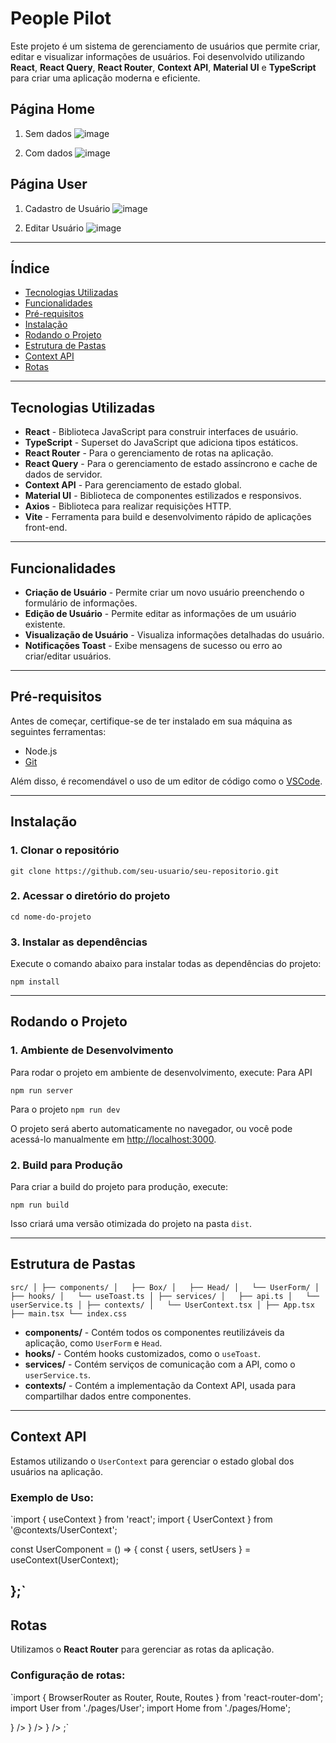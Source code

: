 # People Pilot

Este projeto é um sistema de gerenciamento de usuários que permite criar, editar e visualizar informações de usuários. Foi desenvolvido utilizando **React**, **React Query**, **React Router**, **Context API**, **Material UI** e **TypeScript** para criar uma aplicação moderna e eficiente.
## Página Home 
1. Sem dados
![image](https://github.com/user-attachments/assets/f3801d53-859e-4baa-907a-4bed891868fb)

2. Com dados
![image](https://github.com/user-attachments/assets/7eaad1c4-0da5-4373-a466-8fdd7b07afa9)


## Página User
1. Cadastro de Usuário
   ![image](https://github.com/user-attachments/assets/385d5958-2153-4e2a-b8bc-e88f77713f42)

2. Editar Usuário
   ![image](https://github.com/user-attachments/assets/8cefc8bb-6297-4f9b-b80a-45d2fa21256c)

---

## **Índice**

- [Tecnologias Utilizadas](#tecnologias-utilizadas)
- [Funcionalidades](#funcionalidades)
- [Pré-requisitos](#pr%C3%A9-requisitos)
- [Instalação](#instala%C3%A7%C3%A3o)
- [Rodando o Projeto](#rodando-o-projeto)
- [Estrutura de Pastas](#estrutura-de-pastas)
- [Context API](#context-api)
- [Rotas](#rotas)

---

## **Tecnologias Utilizadas**

- **React** - Biblioteca JavaScript para construir interfaces de usuário.
- **TypeScript** - Superset do JavaScript que adiciona tipos estáticos.
- **React Router** - Para o gerenciamento de rotas na aplicação.
- **React Query** - Para o gerenciamento de estado assíncrono e cache de dados de servidor.
- **Context API** - Para gerenciamento de estado global.
- **Material UI** - Biblioteca de componentes estilizados e responsivos.
- **Axios** - Biblioteca para realizar requisições HTTP.
- **Vite** - Ferramenta para build e desenvolvimento rápido de aplicações front-end.

---

## **Funcionalidades**

- **Criação de Usuário** - Permite criar um novo usuário preenchendo o formulário de informações.
- **Edição de Usuário** - Permite editar as informações de um usuário existente.
- **Visualização de Usuário** - Visualiza informações detalhadas do usuário.
- **Notificações Toast** - Exibe mensagens de sucesso ou erro ao criar/editar usuários.

---

## **Pré-requisitos**

Antes de começar, certifique-se de ter instalado em sua máquina as seguintes ferramentas:

- Node.js
- [Git](https://git-scm.com/)

Além disso, é recomendável o uso de um editor de código como o [VSCode](https://code.visualstudio.com/).

---

## **Instalação**

### 1. **Clonar o repositório**

`git clone https://github.com/seu-usuario/seu-repositorio.git`

### 2. **Acessar o diretório do projeto**

`cd nome-do-projeto`

### 3. **Instalar as dependências**

Execute o comando abaixo para instalar todas as dependências do projeto:

`npm install`

---

## **Rodando o Projeto**

### 1. **Ambiente de Desenvolvimento**

Para rodar o projeto em ambiente de desenvolvimento, execute:
Para API

`npm run server`

Para o projeto
`npm run dev`

O projeto será aberto automaticamente no navegador, ou você pode acessá-lo manualmente em [http://localhost:3000](http://localhost:3000).

### 2. **Build para Produção**

Para criar a build do projeto para produção, execute:

`npm run build`

Isso criará uma versão otimizada do projeto na pasta `dist`.

---

## **Estrutura de Pastas**

`src/
│
├── components/
│   ├── Box/
│   ├── Head/
│   └── UserForm/
│
├── hooks/
│   └── useToast.ts
│
├── services/
│   ├── api.ts
│   └── userService.ts
│
├── contexts/
│   └── UserContext.tsx
│
├── App.tsx
├── main.tsx
└── index.css`

- **components/** - Contém todos os componentes reutilizáveis da aplicação, como `UserForm` e `Head`.
- **hooks/** - Contém hooks customizados, como o `useToast`.
- **services/** - Contém serviços de comunicação com a API, como o `userService.ts`.
- **contexts/** - Contém a implementação da Context API, usada para compartilhar dados entre componentes.

---

## **Context API**

Estamos utilizando o `UserContext` para gerenciar o estado global dos usuários na aplicação.

### Exemplo de Uso:

`import { useContext } from 'react';
import { UserContext } from '@contexts/UserContext';

const UserComponent = () => {
const { users, setUsers } = useContext(UserContext);

};`
---

## **Rotas**

Utilizamos o **React Router** para gerenciar as rotas da aplicação.

### Configuração de rotas:

`import { BrowserRouter as Router, Route, Routes } from 'react-router-dom';
import User from './pages/User';
import Home from './pages/Home';

<Router>
  <Routes>
    <Route path="/" element={<Home />} />
    <Route path="/user/:id" element={<User />} />
    <Route path="/create-user" element={<User />} />
  </Routes>
</Router>;`
